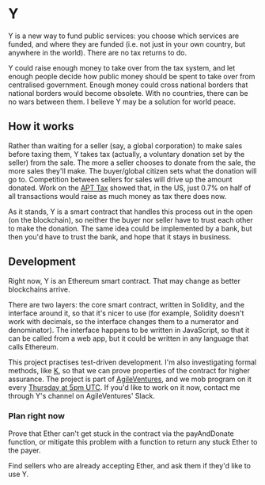 # Y

Y is a new way to fund public services: you choose which services are funded, and where they are funded (i.e. not just in your own country, but anywhere in the world). There are no tax returns to do.

Y could raise enough money to take over from the tax system, and let enough people decide how public money should be spent to take over from centralised government. Enough money could cross national borders that national borders would become obsolete. With no countries, there can be no wars between them. I believe Y may be a solution for world peace.

## How it works

Rather than waiting for a seller (say, a global corporation) to make sales before taxing them, Y takes tax (actually, a voluntary donation set by the seller) from the sale. The more a seller chooses to donate from the sale, the more sales they'll make. The buyer/global citizen sets what the donation will go to. Competition between sellers for sales will drive up the amount donated. Work on the [APT Tax](http://www.apttax.com) showed that, in the US, just 0.7% on half of all transactions would raise as much money as tax there does now.

As it stands, Y is a smart contract that handles this process out in the open (on the blockchain), so neither the buyer nor seller have to trust each other to make the donation. The same idea could be implemented by a bank, but then you'd have to trust the bank, and hope that it stays in business.

## Development

Right now, Y is an Ethereum smart contract. That may change as better blockchains arrive.

There are two layers: the core smart contract, written in Solidity, and the interface around it, so that it's nicer to use (for example, Solidity doesn't work with decimals, so the interface changes them to a numerator and denominator). The interface happens to be written in JavaScript, so that it can be called from a web app, but it could be written in any language that calls Ethereum.

This project practises test-driven development. I'm also investigating formal methods, like [K](https://runtimeverification.com/blog/?p=496), so that we can prove properties of the contract for higher assurance. The project is part of [AgileVentures](https://www.agileventures.org/projects/y), and we mob program on it every [Thursday at 5pm UTC](https://www.agileventures.org/events/y-mob-programming). If you'd like to work on it now, contact me through Y's channel on AgileVentures' Slack.

### Plan right now

Prove that Ether can't get stuck in the contract via the payAndDonate function, or mitigate this problem with a function to return any stuck Ether to the payer.

Find sellers who are already accepting Ether, and ask them if they'd like to use Y.

